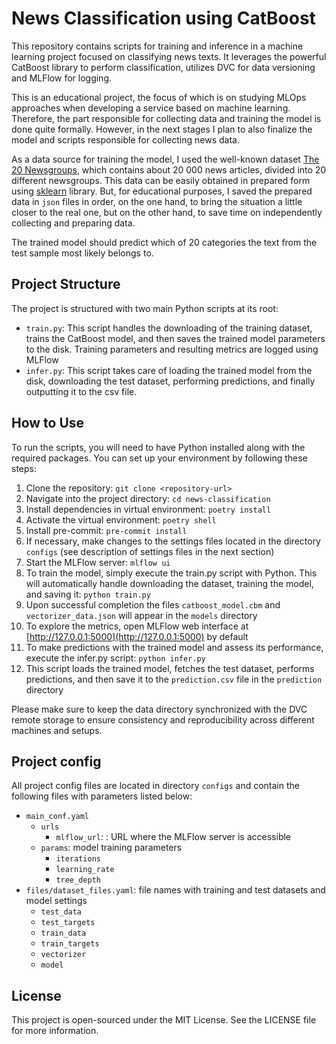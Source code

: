 # News Classification using CatBoost

This repository contains scripts for training and inference in a machine
learning project focused on classifying news texts. It leverages the powerful
CatBoost library to perform classification, utilizes DVC for data versioning and
MLFlow for logging.

This is an educational project, the focus of which is on studying MLOps
approaches when developing a service based on machine learning. Therefore, the
part responsible for collecting data and training the model is done quite
formally. However, in the next stages I plan to also finalize the model and
scripts responsible for collecting news data.

As a data source for training the model, I used the well-known dataset
[The 20 Newsgroups](http://qwone.com/~jason/20Newsgroups/), which contains about
20 000 news articles, divided into 20 different newsgroups. This data can be
easily obtained in prepared form using
[sklearn](https://scikit-learn.org/stable/) library. But, for educational
purposes, I saved the prepared data in `json` files in order, on the one hand,
to bring the situation a little closer to the real one, but on the other hand,
to save time on independently collecting and preparing data.

The trained model should predict which of 20 categories the text from the test
sample most likely belongs to.

## Project Structure

The project is structured with two main Python scripts at its root:

- `train.py`: This script handles the downloading of the training dataset,
  trains the CatBoost model, and then saves the trained model parameters to the
  disk. Training parameters and resulting metrics are logged using MLFlow
- `infer.py`: This script takes care of loading the trained model from the disk,
  downloading the test dataset, performing predictions, and finally outputting
  it to the csv file.

## How to Use

To run the scripts, you will need to have Python installed along with the
required packages. You can set up your environment by following these steps:

1. Clone the repository: `git clone <repository-url>`
2. Navigate into the project directory: `cd news-classification`
3. Install dependencies in virtual environment: `poetry install`
4. Activate the virtual environment: `poetry shell`
5. Install pre-commit: `pre-commit install`
6. If necessary, make changes to the settings files located in the directory
   `configs` (see description of settings files in the next section)
7. Start the MLFlow server: `mlflow ui`
8. To train the model, simply execute the train.py script with Python. This will
   automatically handle downloading the dataset, training the model, and saving
   it: `python train.py`
9. Upon successful completion the files `catboost_model.cbm` and
   `vectorizer_data.json` will appear in the `models` directory
10. To explore the metrics, open MLFlow web interface at
    [http://127.0.0.1:5000](http://127.0.0.1:5000) by default
11. To make predictions with the trained model and assess its performance,
    execute the infer.py script: `python infer.py`
12. This script loads the trained model, fetches the test dataset, performs
    predictions, and then save it to the `prediction.csv` file in the
    `prediction` directory

Please make sure to keep the data directory synchronized with the DVC remote
storage to ensure consistency and reproducibility across different machines and
setups.

## Project config

All project config files are located in directory `configs` and contain the
following files with parameters listed below:

- `main_conf.yaml`
  - `urls`
    - `mlflow_url`: <url>: URL where the MLFlow server is accessible
  - `params`: model training parameters
    - `iterations`
    - `learning_rate`
    - `tree_depth`
- `files/dataset_files.yaml`: file names with training and test datasets and
  model settings
  - `test_data`
  - `test_targets`
  - `train_data`
  - `train_targets`
  - `vectorizer`
  - `model`

## License

This project is open-sourced under the MIT License. See the LICENSE file for
more information.
